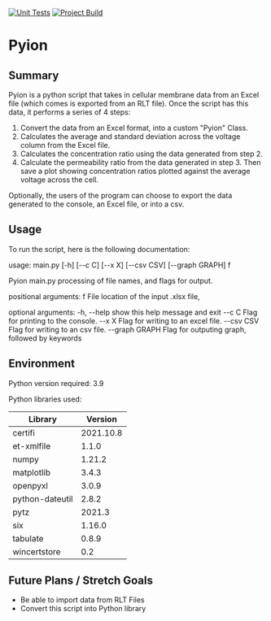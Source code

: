 [![Unit Tests](https://github.com/cs481-ekh/f21-pyion/actions/workflows/main.yml/badge.svg)](https://github.com/cs481-ekh/f21-pyion/actions/workflows/main.yml)
[![Project Build](https://github.com/cs481-ekh/f21-pyion/actions/workflows/build.yml/badge.svg)](https://github.com/cs481-ekh/f21-pyion/actions/workflows/build.yml)

# **Pyion**
## Summary
Pyion is a python script that takes in cellular membrane data from an Excel file (which comes is exported from an RLT
file). Once the script has this data, it performs a series of 4 steps:
1. Convert the data from an Excel format, into a custom "Pyion" Class.
2. Calculates the average and standard deviation across the voltage column from the Excel file.
3. Calculates the concentration ratio using the data generated from step 2.
4. Calculate the permeability ratio from the data generated in step 3. Then save a plot showing concentration ratios plotted against the average voltage across the cell.

Optionally, the users of the program can choose to export the data generated to the console, an Excel file, or into a csv.
## Usage
To run the script, here is the following documentation:

usage: main.py [-h] [--c C] [--x X] [--csv CSV] [--graph GRAPH] f

Pyion main.py processing of file names, and flags for output.

positional arguments:
  f              File location of the input .xlsx file,

optional arguments:
  -h, --help     show this help message and exit
  --c C          Flag for printing to the console.
  --x X          Flag for writing to an excel file.
  --csv CSV      Flag for writing to an csv file.
  --graph GRAPH  Flag for outputing graph, followed by keywords

## Environment
Python version required: 3.9

Python libraries used:

|Library|Version|
|---|---|
|certifi|2021.10.8|
|et-xmlfile|1.1.0|
|numpy|1.21.2|
|matplotlib|3.4.3|
|openpyxl|3.0.9|
|python-dateutil|2.8.2|
|pytz|2021.3|
|six|1.16.0|
|tabulate|0.8.9|
|wincertstore|0.2|

## Future Plans / Stretch Goals

* Be able to import data from RLT Files
* Convert this script into Python library
